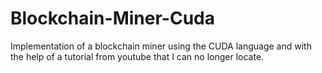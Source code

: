 # Blockchain-Miner-Cuda
Implementation of a blockchain miner using the CUDA language and with the help of a tutorial from youtube that I can no longer locate. 
